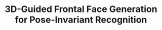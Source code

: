 ---
title: "Learning multi-color curve for image harmonization"
authors:
- jingrong yuan
- Hao Wu
- Lidong Xie
- Lei Zhang
- Jichen xing
author_notes:
- "Equal contribution"
- "Equal contribution"
#date: "2015-09-01T00:00:00Z"
doi: ""

publication_types: ["article-journal"]

# Publication name and optional abbreviated publication name.
publication: "EAAI 2025"
publication_short: ""


title: "3D-Guided Frontal Face Generation for Pose-Invariant Recognition"
authors:
- jingrong yuan
- Hao Wu
- Lidong Xie
- Lei Zhang
- Jichen xing
author_notes:
- "Equal contribution"
- "Equal contribution"
#date: "2015-09-01T00:00:00Z"
doi: ""

publication_types: ["article-journal"]

# Publication name and optional abbreviated publication name.
publication: "EAAI 2025"
publication_short: ""

---